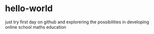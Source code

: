 # hello-world
just try
first day on github and explorering the possibilities in developing online school maths education
